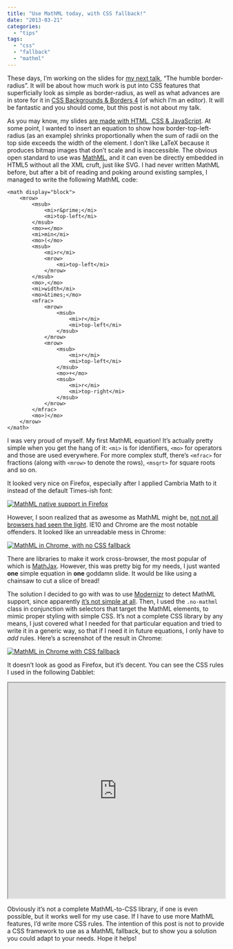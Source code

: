 ```yaml
---
title: "Use MathML today, with CSS fallback!"
date: "2013-03-21"
categories: 
  - "tips"
tags: 
  - "css"
  - "fallback"
  - "mathml"
---
```


These days, I’m working on the slides for [my next talk](http://lea.verou.me/speaking), “The humble border-radius”. It will be about how much work is put into CSS features that superficially look as simple as border-radius, as well as what advances are in store for it in [CSS Backgrounds & Borders 4](http://dev.w3.org/csswg/css4-background) (of which I’m an editor). It will be fantastic and you should come, but this post is not about my talk.

As you may know, my slides [are made with HTML, CSS & JavaScript](http://github.com/LeaVerou/CSSS). At some point, I wanted to insert an equation to show how border-top-left-radius (as an example) shrinks proportionally when the sum of radii on the top side exceeds the width of the element. I don’t like LaTeX because it produces bitmap images that don’t scale and is inaccessible. The obvious open standard to use was [MathML](http://www.w3.org/TR/MathML/), and it can even be directly embedded in HTML5 without all the XML cruft, just like SVG. I had never written MathML before, but after a bit of reading and poking around existing samples, I managed to write the following MathML code:

```markup
<math display="block">
    <mrow>
        <msub>
            <mi>r&prime;</mi>
            <mi>top-left</mi>
        </msub>
        <mo>=</mo>
        <mi>min</mi>
        <mo>(</mo>
        <msub>
            <mi>r</mi>
            <mrow>
                <mi>top-left</mi>
            </mrow>
        </msub>
        <mo>,</mo>
        <mi>width</mi>
        <mo>&times;</mo>
        <mfrac>
            <mrow>
                <msub>
                    <mi>r</mi>
                    <mi>top-left</mi>
                </msub>
            </mrow>
            <mrow>
                <msub>
                    <mi>r</mi>
                    <mi>top-left</mi>
                </msub>
                <mo>+</mo>
                <msub>
                    <mi>r</mi>
                    <mi>top-right</mi>
                </msub>
            </mrow>
        </mfrac>
        <mo>)</mo>
    </mrow>
</math>
```

I was very proud of myself. My first MathML equation! It’s actually pretty simple when you get the hang of it: `<mi>` is for identifiers, `<mo>` for operators and those are used everywhere. For more complex stuff, there’s `<mfrac>` for fractions (along with `<mrow>` to denote the rows), `<msqrt>` for square roots and so on.

It looked very nice on Firefox, especially after I applied Cambria Math to it instead of the default Times-ish font:

[![MathML native support in Firefox](http://lea.verou.me/wp-content/uploads/2013/03/mathml-firefox.png)](http://lea.verou.me/wp-content/uploads/2013/03/mathml-firefox.png) [](http://lea.verou.me/wp-content/uploads/2013/03/mathml-chrome-withcss.png)

However, I soon realized that as awesome as MathML might be, [not not all browsers had seen the light](http://docs.webplatform.org/wiki/mathml#Compatibility). IE10 and Chrome are the most notable offenders. It looked like an unreadable mess in Chrome:

[![MathML in Chrome, with no CSS fallback](http://lea.verou.me/wp-content/uploads/2013/03/mathml-chrome-nocss.png)](http://lea.verou.me/wp-content/uploads/2013/03/mathml-chrome-nocss.png)

There are libraries to make it work cross-browser, the most popular of which is [MathJax](http://www.mathjax.org/). However, this was pretty big for my needs, I just wanted **one** simple equation in **one** goddamn slide. It would be like using a chainsaw to cut a slice of bread!

The solution I decided to go with was to use [Modernizr](http://modernizr.com) to detect MathML support, since apparently [it’s not simple at all](https://github.com/Modernizr/Modernizr/blob/master/feature-detects/mathml.js). Then, I used the `.no-mathml` class in conjunction with selectors that target the MathML elements, to mimic proper styling with simple CSS. It’s not a complete CSS library by any means, I just covered what I needed for that particular equation and tried to write it in a generic way, so that if I need it in future equations, I only have to _add_ rules. Here’s a screenshot of the result in Chrome:

[![MathML in Chrome with CSS fallback](http://lea.verou.me/wp-content/uploads/2013/03/mathml-chrome-withcss.png)](http://lea.verou.me/wp-content/uploads/2013/03/mathml-chrome-withcss.png)

It doesn’t look as good as Firefox, but it’s decent. You can see the CSS rules I used in the following Dabblet:

<iframe src="http://dabblet.com/gist/5214646" height="500" width="100%"></iframe>

Obviously it’s not a complete MathML-to-CSS library, if one is even possible, but it works well for my use case. If I have to use more MathML features, I’d write more CSS rules. The intention of this post is not to provide a CSS framework to use as a MathML fallback, but to show you a solution you could adapt to your needs. Hope it helps!

